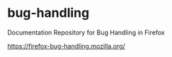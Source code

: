 # bug-handling
Documentation Repository for Bug Handling in Firefox

https://firefox-bug-handling.mozilla.org/